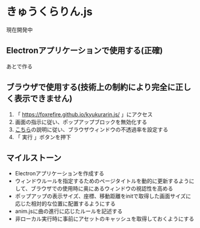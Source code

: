 # きゅうくらりん.js
現在開発中

## Electronアプリケーションで使用する(正確)
あとで作る

## ブラウザで使用する(技術上の制約により完全に正しく表示できません)

1. 「 https://foxrefire.github.io/kyukurarin.js/ 」にアクセス
2. 画面の指示に従い、ポップアップブロックを無効化する
3. [こちら](https://foxrefire.github.io/kyukurarin.js/docs/transparentTutorial.html)の説明に従い、ブラウザウィンドウの不透過率を設定する
4. 「 実行 」ボタンを押下

## マイルストーン
* Electronアプリケーションを作成する
* ウィンドウルールを指定するためのページタイトルを動的に更新するようにして、ブラウザでの使用時に奥にあるウィンドウの視認性を高める
* ポップアップの表示サイズ、座標、移動距離をinitで取得した画面サイズに応じた相対的な位置に配置するようにする
* anim.jsに曲の進行に応じたルールを記述する
* 非ローカル実行時に事前にアセットのキャッシュを取得しておくようにする
